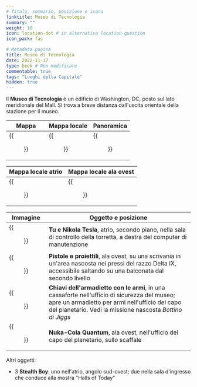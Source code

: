 ```yaml
---
# Titolo, sommario, posizione e icona
linktitle: Museo di Tecnologia
summary: ""
weight: 10
icon: location-dot # in alternativa location-question
icon_pack: fas

# Metadata pagina
title: Museo di Tecnologia
date: 2022-11-17
type: book # Non modificare
commentable: true
tags: "Luoghi della Capitale"
hidden: true
---
```


<div class="fo3">


Il **Museo di Tecnologia** è un edificio di Washington, DC, posto sul lato meridionale del Mall. Si trova a breve distanza dall'uscita orientale della stazione per il museo.

| Mappa                              | Mappa locale                           | Panoramica                     |
| ---------------------------------- | -------------------------------------- | ------------------------------ |
| {{<figure src="fo3/Museum_of_Technology_loc.webp">}} | {{<figure src="fo3/Museum_of_Technology_loc_map.webp">}} | {{<figure src="fo3/Museum_of_Technology.webp">}} |

| Mappa locale atrio | Mappa locale ala ovest       |
| ----------------------------- | ------------------------- |
| {{<figure src="fo3/MoT_Atrium_loc_map.webp">}} | {{<figure src="fo3/MoT_West_Wing_loc_map.webp">}} |


| Immagine                                            | Oggetto e posizione                                                                                                                                                                                           |
| --------------------------------------------------- | ------------------------------------------------------------------------------------------------------------------------------------------------------------------------------------------------------------- |
| {{<figure src="fo3/Nikola_Tesla_and_You_Museum_of_Technology.webp">}} | **Tu e Nikola Tesla**, atrio, secondo piano, nella sala di controllo della torretta, a destra del computer di manutenzione                                                                                    |
| {{<figure src="fo3/Guns_and_Bullets_Museum_of_Technology.jpg">}}      | **Pistole e proiettili**, ala ovest, su una scrivania in un'area nascosta nei pressi del razzo Delta IX, accessibile saltando su una balconata dal secondo livello                                            |
| {{<figure src="fo3/Gun_locker_key_Museum_of_Technology.jpg">}}        | **Chiavi dell'armadietto con le armi**, in una cassaforte nell'ufficio di sicurezza del museo; apre un armadietto per armi nell'ufficio del capo del planetario. Vedi la missione nascosta *Bottino di Jiggs* |
| {{<figure src="fo3/NCQ_Museum_of_Technology.jpg">}}                   | **Nuka-Cola Quantum**, ala ovest, nell'ufficio del capo del planetario, sullo scaffale                                                                                                                        |

Altri oggetti:
- 3 **Stealth Boy**: uno nell'atrio, angolo sud-ovest; due nella sala d'ingresso che conduce alla mostra "Halls of Today"


</div>